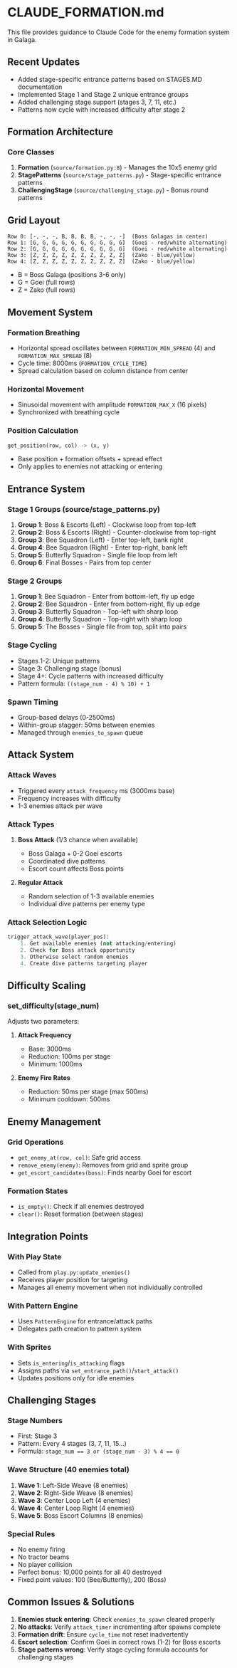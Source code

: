 # CLAUDE_FORMATION.md

This file provides guidance to Claude Code for the enemy formation system in Galaga.

## Recent Updates
- Added stage-specific entrance patterns based on STAGES.MD documentation
- Implemented Stage 1 and Stage 2 unique entrance groups
- Added challenging stage support (stages 3, 7, 11, etc.)
- Patterns now cycle with increased difficulty after stage 2

## Formation Architecture

### Core Classes
1. **Formation** (`source/formation.py:8`) - Manages the 10x5 enemy grid
2. **StagePatterns** (`source/stage_patterns.py`) - Stage-specific entrance patterns
3. **ChallengingStage** (`source/challenging_stage.py`) - Bonus round patterns

## Grid Layout

```
Row 0: [-, -, -, B, B, B, B, -, -, -]  (Boss Galagas in center)
Row 1: [G, G, G, G, G, G, G, G, G, G]  (Goei - red/white alternating)
Row 2: [G, G, G, G, G, G, G, G, G, G]  (Goei - red/white alternating)
Row 3: [Z, Z, Z, Z, Z, Z, Z, Z, Z, Z]  (Zako - blue/yellow)
Row 4: [Z, Z, Z, Z, Z, Z, Z, Z, Z, Z]  (Zako - blue/yellow)
```

- B = Boss Galaga (positions 3-6 only)
- G = Goei (full rows)
- Z = Zako (full rows)

## Movement System

### Formation Breathing
- Horizontal spread oscillates between `FORMATION_MIN_SPREAD` (4) and `FORMATION_MAX_SPREAD` (8)
- Cycle time: 8000ms (`FORMATION_CYCLE_TIME`)
- Spread calculation based on column distance from center

### Horizontal Movement
- Sinusoidal movement with amplitude `FORMATION_MAX_X` (16 pixels)
- Synchronized with breathing cycle

### Position Calculation
```python
get_position(row, col) -> (x, y)
```
- Base position + formation offsets + spread effect
- Only applies to enemies not attacking or entering

## Entrance System

### Stage 1 Groups (source/stage_patterns.py)
1. **Group 1**: Boss & Escorts (Left) - Clockwise loop from top-left
2. **Group 2**: Boss & Escorts (Right) - Counter-clockwise from top-right
3. **Group 3**: Bee Squadron (Left) - Enter top-left, bank right
4. **Group 4**: Bee Squadron (Right) - Enter top-right, bank left
5. **Group 5**: Butterfly Squadron - Single file loop from left
6. **Group 6**: Final Bosses - Pairs from top center

### Stage 2 Groups
1. **Group 1**: Bee Squadron - Enter from bottom-left, fly up edge
2. **Group 2**: Bee Squadron - Enter from bottom-right, fly up edge
3. **Group 3**: Butterfly Squadron - Top-left with sharp loop
4. **Group 4**: Butterfly Squadron - Top-right with sharp loop
5. **Group 5**: The Bosses - Single file from top, split into pairs

### Stage Cycling
- Stages 1-2: Unique patterns
- Stage 3: Challenging stage (bonus)
- Stage 4+: Cycle patterns with increased difficulty
- Pattern formula: `((stage_num - 4) % 10) + 1`

### Spawn Timing
- Group-based delays (0-2500ms)
- Within-group stagger: 50ms between enemies
- Managed through `enemies_to_spawn` queue

## Attack System

### Attack Waves
- Triggered every `attack_frequency` ms (3000ms base)
- Frequency increases with difficulty
- 1-3 enemies attack per wave

### Attack Types
1. **Boss Attack** (1/3 chance when available)
   - Boss Galaga + 0-2 Goei escorts
   - Coordinated dive patterns
   - Escort count affects Boss points

2. **Regular Attack**
   - Random selection of 1-3 available enemies
   - Individual dive patterns per enemy type

### Attack Selection Logic
```python
trigger_attack_wave(player_pos):
    1. Get available enemies (not attacking/entering)
    2. Check for Boss attack opportunity
    3. Otherwise select random enemies
    4. Create dive patterns targeting player
```

## Difficulty Scaling

### set_difficulty(stage_num)
Adjusts two parameters:

1. **Attack Frequency**
   - Base: 3000ms
   - Reduction: 100ms per stage
   - Minimum: 1000ms

2. **Enemy Fire Rates**
   - Reduction: 50ms per stage (max 500ms)
   - Minimum cooldown: 500ms

## Enemy Management

### Grid Operations
- `get_enemy_at(row, col)`: Safe grid access
- `remove_enemy(enemy)`: Removes from grid and sprite group
- `get_escort_candidates(boss)`: Finds nearby Goei for escort

### Formation States
- `is_empty()`: Check if all enemies destroyed
- `clear()`: Reset formation (between stages)

## Integration Points

### With Play State
- Called from `play.py:update_enemies()`
- Receives player position for targeting
- Manages all enemy movement when not individually controlled

### With Pattern Engine
- Uses `PatternEngine` for entrance/attack paths
- Delegates path creation to pattern system

### With Sprites
- Sets `is_entering`/`is_attacking` flags
- Assigns paths via `set_entrance_path()`/`start_attack()`
- Updates positions only for idle enemies

## Challenging Stages

### Stage Numbers
- First: Stage 3
- Pattern: Every 4 stages (3, 7, 11, 15...)
- Formula: `stage_num == 3 or (stage_num - 3) % 4 == 0`

### Wave Structure (40 enemies total)
1. **Wave 1**: Left-Side Weave (8 enemies)
2. **Wave 2**: Right-Side Weave (8 enemies)
3. **Wave 3**: Center Loop Left (4 enemies)
4. **Wave 4**: Center Loop Right (4 enemies)
5. **Wave 5**: Boss Escort Columns (8 enemies)

### Special Rules
- No enemy firing
- No tractor beams
- No player collision
- Perfect bonus: 10,000 points for all 40 destroyed
- Fixed point values: 100 (Bee/Butterfly), 200 (Boss)

## Common Issues & Solutions

1. **Enemies stuck entering**: Check `enemies_to_spawn` cleared properly
2. **No attacks**: Verify `attack_timer` incrementing after spawns complete
3. **Formation drift**: Ensure `cycle_time` not reset inadvertently
4. **Escort selection**: Confirm Goei in correct rows (1-2) for Boss escorts
5. **Stage patterns wrong**: Verify stage cycling formula accounts for challenging stages
